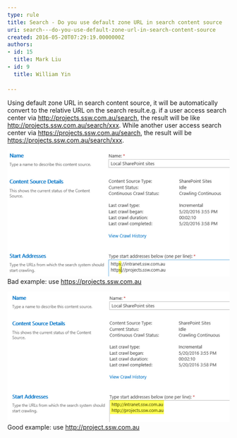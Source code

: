 ```yaml
---
type: rule
title: Search - Do you use default zone URL in search content source
uri: search---do-you-use-default-zone-url-in-search-content-source
created: 2016-05-20T07:29:19.0000000Z
authors:
- id: 15
  title: Mark Liu
- id: 9
  title: William Yin

---
```


​​Using default zone URL in search content source, it will be automatically convert to the relative URL on the search result.e.g. if a user access  search center via http://projects.ssw.com.au/search, the result will be like http://projects.ssw.com.au/search/xxx. While another user access search center via https://projects.ssw.com.au/search, the result will be https://projects.ssw.com.au​/search/xxx.


![](https-data-source.jpg)Bad example: use https://projects.ssw.com.au
​​

![](http-data-source.jpg)Good example: use http://project.ssw.com.au​

